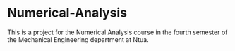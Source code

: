 # Numerical-Analysis
This is a project for the Numerical Analysis course in the fourth semester of the Mechanical Engineering department at Ntua.
